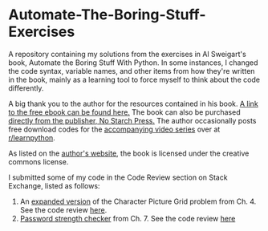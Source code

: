 # Automate-The-Boring-Stuff-Exercises
A repository containing my solutions from the exercises in Al Sweigart's book, Automate the Boring Stuff With Python. In some instances, I changed the code syntax, variable names, and other items from how they're written in the book, mainly as a learning tool to force myself to think about the code differently.

A big thank you to the author for the resources contained in his book. [A link to the free ebook can be found here.](https://automatetheboringstuff.com/) The book can also be purchased [directly from the publisher, No Starch Press.](https://nostarch.com/automatestuff2) The author occasionally posts free download codes for the [accompanying video series](https://inventwithpython.com/) over at [r/learnpython](https://www.reddit.com/r/learnpython/).

As listed on the [author's website](https://inventwithpython.com/), the book is licensed under the creative commons license. 

I submitted some of my code in the Code Review section on Stack Exchange, listed as follows: 
1. An [expanded version](https://github.com/ajoh504/Automate-The-Boring-Stuff-Exercises/blob/main/CH%204%20Lists/10_characterPictureGrid2.py) of the Character Picture Grid problem from Ch. 4. See the code review [here](https://codereview.stackexchange.com/questions/267666/expanding-on-a-problem-from-automate-the-boring-stuff).
2. [Password strength checker](https://github.com/ajoh504/Automate-The-Boring-Stuff-Exercises/blob/main/CH%207%20Pattern%20Matching%20With%20Regular%20Expressions/04_password_strengh.py) from Ch. 7. See the code review [here](https://codereview.stackexchange.com/questions/275268/automate-the-boring-stuff-ch-7-password-strength-test)
